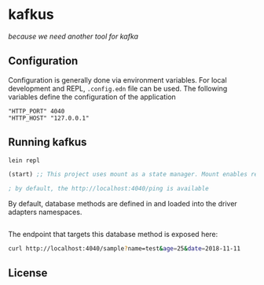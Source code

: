 # kafkus
*because we need another tool for kafka*

## Configuration
Configuration is generally done via environment variables.
For local development and REPL, `.config.edn` file can be used.
The following variables define the configuration of the application

```
"HTTP_PORT" 4040
"HTTP_HOST" "127.0.0.1"
```

## Running kafkus
```bash
lein repl
```

```clojure
(start) ;; This project uses mount as a state manager. Mount enables reloading the components during the development.

; by default, the http://localhost:4040/ping is available

```

By default, database methods are defined in [](./resources/queries/example.sql) and loaded into the driver adapters namespaces.

```clojure
```

The endpoint that targets this database method is exposed here:
```bash
curl http://localhost:4040/sample?name=test&age=25&date=2018-11-11
```


## License
